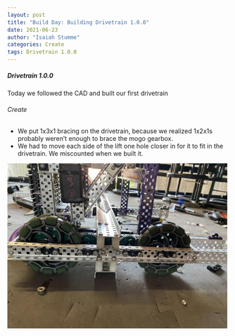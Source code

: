 ```yaml
---
layout: post
title: "Build Day: Building Drivetrain 1.0.0"
date: 2021-06-23
author: "Isaiah Stumme"
categories: Create
tags: Drivetrain 1.0.0
---
```

##### Drivetrain 1.0.0
Today we followed the CAD and built our first drivetrain

###### Create
- We put 1x3x1 bracing on the drivetrain, because we realized 1x2x1s probably weren’t enough to brace the mogo gearbox.
- We had to move each side of the lift one hole closer in for it to fit in the drivetrain. We miscounted when we built it.
<img class="responsive-img" width="500" src="/assets/pics/building/robot-1/Drivetrain1.0.0.jpg">
